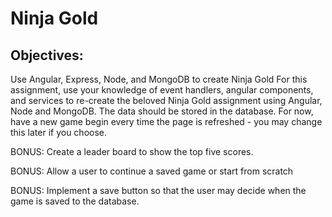 # Ninja Gold

## Objectives:
Use Angular, Express, Node, and MongoDB to create Ninja Gold
For this assignment, use your knowledge of event handlers, angular components, and services to re-create the beloved Ninja Gold assignment using Angular, Node and MongoDB. The data should be stored in the database. For now, have a new game begin every time the page is refreshed - you may change this later if you choose.

BONUS: Create a leader board to show the top five scores.

BONUS: Allow a user to continue a saved game or start from scratch

BONUS: Implement a save button so that the user may decide when the game is saved to the database.

